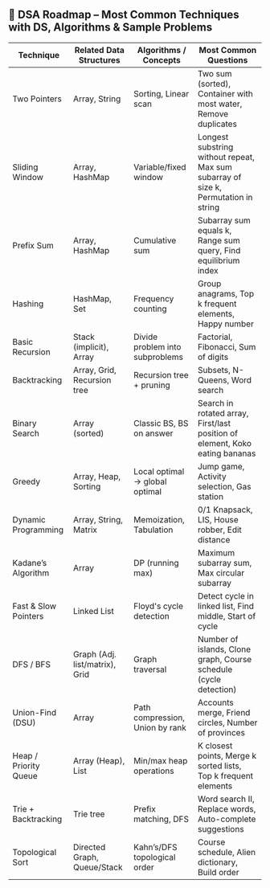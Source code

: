 ## 📘 DSA Roadmap – Most Common Techniques with DS, Algorithms & Sample Problems

| Technique               | Related Data Structures          | Algorithms / Concepts              | Most Common Questions                                                                 |
|------------------------|----------------------------------|------------------------------------|----------------------------------------------------------------------------------------|
| Two Pointers           | Array, String                    | Sorting, Linear scan               | Two sum (sorted), Container with most water, Remove duplicates                         |
| Sliding Window         | Array, HashMap                   | Variable/fixed window              | Longest substring without repeat, Max sum subarray of size k, Permutation in string   |
| Prefix Sum             | Array, HashMap                   | Cumulative sum                     | Subarray sum equals k, Range sum query, Find equilibrium index                         |
| Hashing                | HashMap, Set                     | Frequency counting                 | Group anagrams, Top k frequent elements, Happy number                                  |
| Basic Recursion        | Stack (implicit), Array          | Divide problem into subproblems    | Factorial, Fibonacci, Sum of digits                                                    |
| Backtracking           | Array, Grid, Recursion tree      | Recursion tree + pruning           | Subsets, N-Queens, Word search                                                         |
| Binary Search          | Array (sorted)                   | Classic BS, BS on answer           | Search in rotated array, First/last position of element, Koko eating bananas           |
| Greedy                 | Array, Heap, Sorting             | Local optimal → global optimal     | Jump game, Activity selection, Gas station                                             |
| Dynamic Programming    | Array, String, Matrix            | Memoization, Tabulation            | 0/1 Knapsack, LIS, House robber, Edit distance                                         |
| Kadane’s Algorithm     | Array                            | DP (running max)                   | Maximum subarray sum, Max circular subarray                                            |
| Fast & Slow Pointers   | Linked List                      | Floyd's cycle detection            | Detect cycle in linked list, Find middle, Start of cycle                               |
| DFS / BFS              | Graph (Adj. list/matrix), Grid   | Graph traversal                    | Number of islands, Clone graph, Course schedule (cycle detection)                     |
| Union-Find (DSU)       | Array                            | Path compression, Union by rank    | Accounts merge, Friend circles, Number of provinces                                    |
| Heap / Priority Queue  | Array (Heap), List               | Min/max heap operations            | K closest points, Merge k sorted lists, Top k frequent elements                        |
| Trie + Backtracking    | Trie tree                        | Prefix matching, DFS               | Word search II, Replace words, Auto-complete suggestions                               |
| Topological Sort       | Directed Graph, Queue/Stack      | Kahn’s/DFS topological order       | Course schedule, Alien dictionary, Build order                                         |

